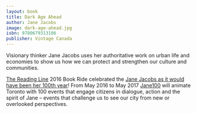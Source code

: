 ```yaml
---
layout: book
title: Dark Age Ahead
author: Jane Jacobs
image: dark-age-ahead.jpg
isbn: 9780679313106
publisher: Vintage Canada
---
```

Visionary thinker Jane Jacobs uses her authoritative work on urban life and economies to show us how we can protect and strengthen our culture and communities.

[The Reading Line](http://www.thereadingline.ca/) 2016 Book Ride celebrated the [Jane Jacobs as it would have been her 100th year](http://jane100.com/)! From May 2016 to May 2017 [Jane100](http://jane100.com/) will animate Toronto with 100 events that engage citizens in dialogue, action and the spirit of Jane – events that challenge us to see our city from new or overlooked perspectives.
